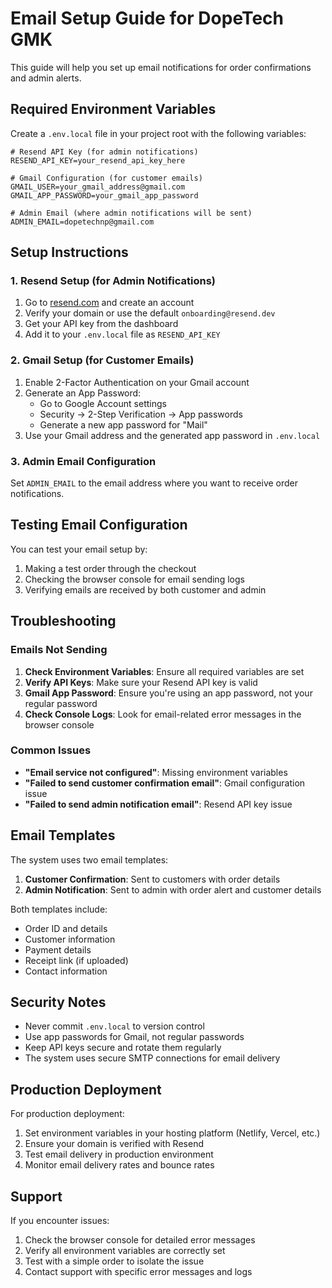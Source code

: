 # Email Setup Guide for DopeTech GMK

This guide will help you set up email notifications for order confirmations and admin alerts.

## Required Environment Variables

Create a `.env.local` file in your project root with the following variables:

```env
# Resend API Key (for admin notifications)
RESEND_API_KEY=your_resend_api_key_here

# Gmail Configuration (for customer emails)
GMAIL_USER=your_gmail_address@gmail.com
GMAIL_APP_PASSWORD=your_gmail_app_password

# Admin Email (where admin notifications will be sent)
ADMIN_EMAIL=dopetechnp@gmail.com
```

## Setup Instructions

### 1. Resend Setup (for Admin Notifications)

1. Go to [resend.com](https://resend.com) and create an account
2. Verify your domain or use the default `onboarding@resend.dev`
3. Get your API key from the dashboard
4. Add it to your `.env.local` file as `RESEND_API_KEY`

### 2. Gmail Setup (for Customer Emails)

1. Enable 2-Factor Authentication on your Gmail account
2. Generate an App Password:
   - Go to Google Account settings
   - Security → 2-Step Verification → App passwords
   - Generate a new app password for "Mail"
3. Use your Gmail address and the generated app password in `.env.local`

### 3. Admin Email Configuration

Set `ADMIN_EMAIL` to the email address where you want to receive order notifications.

## Testing Email Configuration

You can test your email setup by:

1. Making a test order through the checkout
2. Checking the browser console for email sending logs
3. Verifying emails are received by both customer and admin

## Troubleshooting

### Emails Not Sending

1. **Check Environment Variables**: Ensure all required variables are set
2. **Verify API Keys**: Make sure your Resend API key is valid
3. **Gmail App Password**: Ensure you're using an app password, not your regular password
4. **Check Console Logs**: Look for email-related error messages in the browser console

### Common Issues

- **"Email service not configured"**: Missing environment variables
- **"Failed to send customer confirmation email"**: Gmail configuration issue
- **"Failed to send admin notification email"**: Resend API key issue

## Email Templates

The system uses two email templates:

1. **Customer Confirmation**: Sent to customers with order details
2. **Admin Notification**: Sent to admin with order alert and customer details

Both templates include:
- Order ID and details
- Customer information
- Payment details
- Receipt link (if uploaded)
- Contact information

## Security Notes

- Never commit `.env.local` to version control
- Use app passwords for Gmail, not regular passwords
- Keep API keys secure and rotate them regularly
- The system uses secure SMTP connections for email delivery

## Production Deployment

For production deployment:

1. Set environment variables in your hosting platform (Netlify, Vercel, etc.)
2. Ensure your domain is verified with Resend
3. Test email delivery in production environment
4. Monitor email delivery rates and bounce rates

## Support

If you encounter issues:

1. Check the browser console for detailed error messages
2. Verify all environment variables are correctly set
3. Test with a simple order to isolate the issue
4. Contact support with specific error messages and logs
